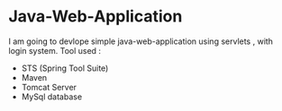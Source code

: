 # Java-Web-Application
I am going to devlope simple java-web-application using servlets , with login system.
Tool used :
+ STS (Spring Tool Suite)
+ Maven
+ Tomcat Server
+ MySql database
